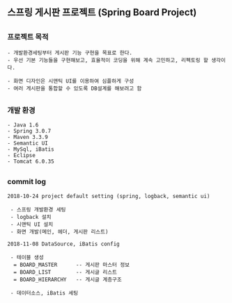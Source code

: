 ## 스프링 게시판 프로젝트 (Spring Board Project)
##
### 프로젝트 목적

<pre><code>- 개발환경세팅부터 게시판 기능 구현을 목표로 한다.
- 우선 기본 기능들을 구현해보고, 효율적이 코딩을 위해 계속 고민하고, 리펙토링 할 생각이다.

- 화면 디자인은 시맨틱 UI를 이용하여 심플하게 구성
- 여러 게시판을 통합할 수 있도록 DB설계를 해보려고 함
</code></pre>
##
### 개발 환경

<pre><code>- Java 1.6
- Spring 3.0.7
- Maven 3.3.9
- Semantic UI
- MySql, iBatis
- Eclipse
- Tomcat 6.0.35
</code></pre>
##
### commit log

<pre><code>2018-10-24 project default setting (spring, logback, semantic ui)

 - 스프링 개발환경 세팅
 - logback 설치
 - 시맨틱 UI 설치
 - 화면 개발(메인, 헤더, 게시판 리스트)
 
2018-11-08 DataSource, iBatis config

 - 테이블 생성
  = BOARD_MASTER      -- 게시판 마스터 정보
  = BOARD_LIST        -- 게시글 리스트
  = BOARD_HIERARCHY   -- 게시글 계층구조
 
 - 데이터소스, iBatis 세팅
 
</code></pre>
